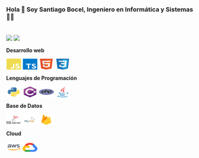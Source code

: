 ### Hola 👋 Soy Santiago Bocel, Ingeniero en Informática y Sistemas 👨‍💻
#
<div>
   <a herf="https://github.com/SantiagoBocel">
  <img height="180em" src="https://github-readme-stats.vercel.app/api?username=SantiagoBocel&show_icons=true&theme=dark&include_all_commits=true&count_private=true&title_color=7ba769"/>
  <img height="180em" src="https://github-readme-stats.vercel.app/api/top-langs/?username=SantiagoBocel&layout=compact&langs_count=6&theme=dark&title_color=7ba769"/>
</div>

   **Desarrollo web**
<div style="display: inline_block">
  <img align="center" alt="Js" height="30" width="40" title="JS" src="https://raw.githubusercontent.com/devicons/devicon/master/icons/javascript/javascript-plain.svg">
  <img align="center" alt="Ts" height="30" width="40" title="TS" src="https://raw.githubusercontent.com/devicons/devicon/master/icons/typescript/typescript-plain.svg">
  <img align="center" alt="HTML" height="30" width="40" title="HTML" src="https://raw.githubusercontent.com/devicons/devicon/master/icons/html5/html5-original.svg">
  <img align="center" alt="CSS" height="30" width="40" title="CSS" src="https://raw.githubusercontent.com/devicons/devicon/master/icons/css3/css3-original.svg">
</div>

   **Lenguajes de Programación**
 <div style="display: inline_block">
   <img align="center" alt="Python" height="30" width="40" title="Python" src="https://raw.githubusercontent.com/devicons/devicon/master/icons/python/python-original.svg">
   <img align="center" alt="Csharp" height="30" width="40" title="C#" src="https://raw.githubusercontent.com/devicons/devicon/master/icons/csharp/csharp-original.svg">
   <img align="center" alt="Php" height="30" width="40" title="PHP" src="https://raw.githubusercontent.com/devicons/devicon/master/icons/php/php-original.svg">
   <img align="center" alt="Java" height="30" width="40" title="Java" src="https://raw.githubusercontent.com/devicons/devicon/master/icons/java/java-original.svg">
 </div>
 
   **Base de Datos**
 <div style="display: inline_block">
   <img align="center" alt="Sql" height="30" width="40" title="SQL-Server" src="https://raw.githubusercontent.com/github/explore/master/topics/sql-server/sql-server.png">
   <img align="center" alt="MySql" height="30" width="40" title="MySQL" src="https://raw.githubusercontent.com/github/explore/master/topics/mysql/mysql.png">
   <img align="center" alt="firebase" height="30" width="40" title="Firebase" src="https://raw.githubusercontent.com/github/explore/master/topics/firebase/firebase.png">
 </div>

   **Cloud**
<div style="display: inline_block">
   <img align="center" alt="AWS" height="30" width="40" title="AWS" src="https://raw.githubusercontent.com/github/explore/master/topics/aws/aws.png">
   <img align="center" alt="GC" height="30" width="40" title="Google Cloud" src="https://raw.githubusercontent.com/github/explore/master/topics/google-cloud/google-cloud.png">

 </div>

